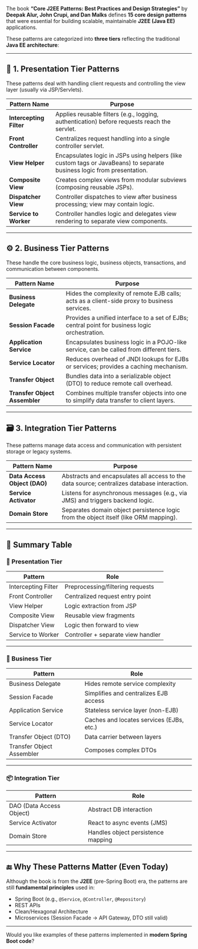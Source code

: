 The book **“Core J2EE Patterns: Best Practices and Design Strategies”** by **Deepak Alur, John Crupi, and Dan Malks** defines **15 core design patterns** that were essential for building scalable, maintainable **J2EE (Java EE)** applications.

These patterns are categorized into **three tiers** reflecting the traditional **Java EE architecture**:

---

## 🧱 1. **Presentation Tier Patterns**

These patterns deal with handling client requests and controlling the view layer (usually via JSP/Servlets).

| Pattern Name            | Purpose                                                                                                                |
| ----------------------- | ---------------------------------------------------------------------------------------------------------------------- |
| **Intercepting Filter** | Applies reusable filters (e.g., logging, authentication) before requests reach the servlet.                            |
| **Front Controller**    | Centralizes request handling into a single controller servlet.                                                         |
| **View Helper**         | Encapsulates logic in JSPs using helpers (like custom tags or JavaBeans) to separate business logic from presentation. |
| **Composite View**      | Creates complex views from modular subviews (composing reusable JSPs).                                                 |
| **Dispatcher View**     | Controller dispatches to view after business processing; view may contain logic.                                       |
| **Service to Worker**   | Controller handles logic and delegates view rendering to separate view components.                                     |

---

## ⚙️ 2. **Business Tier Patterns**

These handle the core business logic, business objects, transactions, and communication between components.

| Pattern Name                  | Purpose                                                                                        |
| ----------------------------- | ---------------------------------------------------------------------------------------------- |
| **Business Delegate**         | Hides the complexity of remote EJB calls; acts as a client-side proxy to business services.    |
| **Session Facade**            | Provides a unified interface to a set of EJBs; central point for business logic orchestration. |
| **Application Service**       | Encapsulates business logic in a POJO-like service, can be called from different tiers.        |
| **Service Locator**           | Reduces overhead of JNDI lookups for EJBs or services; provides a caching mechanism.           |
| **Transfer Object**           | Bundles data into a serializable object (DTO) to reduce remote call overhead.                  |
| **Transfer Object Assembler** | Combines multiple transfer objects into one to simplify data transfer to client layers.        |

---

## 🗃️ 3. **Integration Tier Patterns**

These patterns manage data access and communication with persistent storage or legacy systems.

| Pattern Name                 | Purpose                                                                                     |
| ---------------------------- | ------------------------------------------------------------------------------------------- |
| **Data Access Object (DAO)** | Abstracts and encapsulates all access to the data source; centralizes database interaction. |
| **Service Activator**        | Listens for asynchronous messages (e.g., via JMS) and triggers backend logic.               |
| **Domain Store**             | Separates domain object persistence logic from the object itself (like ORM mapping).        |

---

## 🧠 Summary Table

### 🔄 Presentation Tier

| Pattern             | Role                               |
| ------------------- | ---------------------------------- |
| Intercepting Filter | Preprocessing/filtering requests   |
| Front Controller    | Centralized request entry point    |
| View Helper         | Logic extraction from JSP          |
| Composite View      | Reusable view fragments            |
| Dispatcher View     | Logic then forward to view         |
| Service to Worker   | Controller + separate view handler |

---

### 🧠 Business Tier

| Pattern                   | Role                                     |
| ------------------------- | ---------------------------------------- |
| Business Delegate         | Hides remote service complexity          |
| Session Facade            | Simplifies and centralizes EJB access    |
| Application Service       | Stateless service layer (non-EJB)        |
| Service Locator           | Caches and locates services (EJBs, etc.) |
| Transfer Object (DTO)     | Data carrier between layers              |
| Transfer Object Assembler | Composes complex DTOs                    |

---

### 📦 Integration Tier

| Pattern                  | Role                               |
| ------------------------ | ---------------------------------- |
| DAO (Data Access Object) | Abstract DB interaction            |
| Service Activator        | React to async events (JMS)        |
| Domain Store             | Handles object persistence mapping |

---

## 🔚 Why These Patterns Matter (Even Today)

Although the book is from the **J2EE** (pre-Spring Boot) era, the patterns are still **fundamental principles** used in:

* Spring Boot (e.g., `@Service`, `@Controller`, `@Repository`)
* REST APIs
* Clean/Hexagonal Architecture
* Microservices (Session Facade → API Gateway, DTO still valid)

---

Would you like examples of these patterns implemented in **modern Spring Boot code**?
